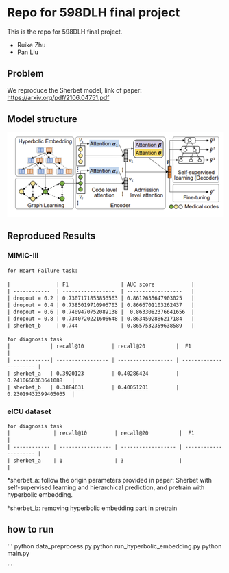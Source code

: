 # Repo for 598DLH final project

This is the repo for 598DLH final project.

- Ruike Zhu
- Pan Liu

## Problem 

We reproduce the Sherbet model, link of paper: https://arxiv.org/pdf/2106.04751.pdf 

## Model structure

![results](https://github.com/poem2018/598dlh/blob/main/pics/model_pic.png)

## Reproduced Results

### MIMIC-III
    for Heart Failure task:

    |               | F1                 | AUC score            | 
    | ------------  | -----------------  | ------------------   | 
    | dropout = 0.2 | 0.7307171853856563 | 0.8612635647903025   |
    | dropout = 0.4 | 0.7385019710906703 | 0.8666701103262437   |
    | dropout = 0.6 | 0.7409470752089138 |  0.8633082376641656  |
    | dropout = 0.8 | 0.7340720221606648 | 0.8634502886217184   |
    | sherbet_b     | 0.744              | 0.8657532359638589   |

    for diagnosis task
    |             | recall@10         | recall@20          |  F1                    |
    | ------------| ----------------- | ------------------ | ---------------------- |
    | sherbet_a   | 0.3920123         | 0.40286424         |   0.2410660363641088   |
    | sherbet_b   | 0.3884631         | 0.40051201         |   0.23019432399405035  |

### eICU dataset
    for diagnosis task
    |              | recall@10         | recall@20          |  F1                   |
    | ------------ | ----------------- | ------------------ | --------------------- |
    | sherbet_a    | 1                 | 3                  |                       |

*sherbet_a: follow the origin parameters provided in paper: Sherbet with self-supervised learning and hierarchical prediction, and pretrain with hyperbolic embedding. 

*sherbet_b: removing hyperbolic embedding part in pretrain


## how to run 
'''
python data_preprocess.py
python run_hyperbolic_embedding.py
python main.py

'''



